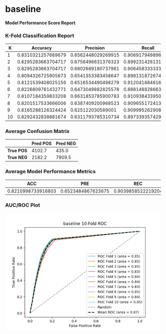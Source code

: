 # baseline
**Model Performance Score Report**

### K-Fold Classification Report
| K | Accuracy | Precision | Recall | F-Measure | AUC | Kappa |
| --- | --- | --- | --- | --- | --- | --- |
| 1 | 0.8310321257689679 | 0.6562448029269915 | 0.9069179498965755 | 0.761482053261289 | 0.8529141748704593 | 0.6357976903851769 |
| 2 | 0.8295283663704717 | 0.6756496631376323 | 0.8992314261315115 | 0.771569884594248 | 0.8479668089837127 | 0.6399177153731461 |
| 3 | 0.8295283663704717 | 0.6802689180737961 | 0.9064583333333334 | 0.7772418720971775 | 0.8492108553747033 | 0.6436651552777319 |
| 4 | 0.8094326725905673 | 0.6541353383458647 | 0.899131872674659 | 0.7573119777158774 | 0.8321231258798131 | 0.6067600143611838 |
| 5 | 0.8121539408025156 | 0.6516534490498279 | 0.912041884816754 | 0.7601675685110839 | 0.8378963229644963 | 0.6126987101059505 |
| 6 | 0.8226809761432771 | 0.6473049882825578 | 0.8881488286632981 | 0.7488381099922541 | 0.8415440007063449 | 0.6169487997583851 |
| 7 | 0.8107184359833208 | 0.6631853785900783 | 0.9109384339509863 | 0.7675648451271719 | 0.8346575624489583 | 0.6144815184027952 |
| 8 | 0.8201517533666006 | 0.6387409200968523 | 0.9096551724137931 | 0.75049786628734 | 0.8459648563693636 | 0.6165157320477226 |
| 9 | 0.8165288126324424 | 0.625122030589001 | 0.9099952629085741 | 0.7411265432098765 | 0.8443029067497613 | 0.6064787023111862 |
| 10 | 0.8292432838881674 | 0.6311793785310734 | 0.8973393574297188 | 0.7410862354892205 | 0.8505484950605616 | 0.6193802426917907 |

### Average Confusion Matrix
| | Pred POS | Pred NEG |
| --- | --- | --- |
| **True POS** | 4102.7 | 435.0 |
| **True NEG** | 2182.2 | 7909.5 |

### Average Model Performance Metrics
| ACC | PRE | REC | F1 | AUC | KAPP |
| --- | --- | --- | --- | --- | --- |
| 0.8210998733916803 | 0.6523484867623675 | 0.9039858522219204 | 0.7576886956285539 | 0.8437129109408176 | 0.621264428071507 |

### AUC/ROC Plot
![ROC Plot](baseline_auc-plot.png)

